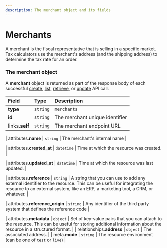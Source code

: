 ```yaml
---
description: The merchant object and its fields
---
```


# Merchants

A merchant is the fiscal representative that is selling in a specific market.
Tax calculators use the merchant's address (and the shipping address) to determine the tax rate for an order.


### The merchant object

A **merchant** object is returned as part of the response body of each successful
[create](https://docs.commercelayer.io/api/resources/merchants/create_merchant),
[list](https://docs.commercelayer.io/api/resources/merchants/list_merchants),
[retrieve](https://docs.commercelayer.io/api/resources/merchants/retrieve_merchant),
or [update](https://docs.commercelayer.io/api/resources/merchants/update_merchant) API call.

| Field | Type | Description |
| :--- | :--- | :--- |
| **type** | `string` | `merchants` |
| **id** | `string` | The merchant unique identifier |
| links.**self** | `string` | The merchant endpoint URL |

| attributes.**name** | `string` | The merchant's internal name |

| attributes.**created_at** | `datetime` | Time at which the resource was created. |

| attributes.**updated_at** | `datetime` | Time at which the resource was last updated. |

| attributes.**reference** | `string` | A string that you can use to add any external identifier to the resource. This can be useful for integrating the resource to an external system, like an ERP, a marketing tool, a CRM, or whatever. |

| attributes.**reference_origin** | `string` | Any identifier of the third party system that defines the reference code |

| attributes.**metadata** | `object` | Set of key-value pairs that you can attach to the resource. This can be useful for storing additional information about the resource in a structured format. |
| relationships.**address** | `object` | The associated address. |
| meta.**mode** | `string` | The resource environment \(can be one of `test` or `live`\) |
